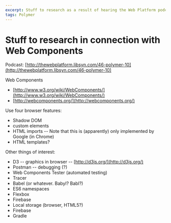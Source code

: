 ```yaml
---
excerpt: Stuff to research as a result of hearing the Web Platform podcast episode on Polymer 1.0
tags: Polymer
---
```


Stuff to research in connection with Web Components
===================================================

Podcast: [http://thewebplatform.libsyn.com/46-polymer-10](http://thewebplatform.libsyn.com/46-polymer-10)

Web Components

* [http://www.w3.org/wiki/WebComponents/](http://www.w3.org/wiki/WebComponents/)
* [http://webcomponents.org/](http://webcomponents.org/)

Use four browser features:

* Shadow DOM
* custom elements
* HTML imports -- Note that this is (apparently) only implemented by Google (in Chrome)
* HTML templates?

Other things of interest:

* D3 -- graphics in browser -- [http://d3js.org/](http://d3js.org/)
* Postman -- debugging (?)
* Web Components Tester (automated testing)
* Tracer
* Babel (or whatever. Babyl? Babl?)
* ES6 namespaces
* Flexbox
* Firebase
* Local storage (browser, HTML5?)
* Firebase
* Gradle
